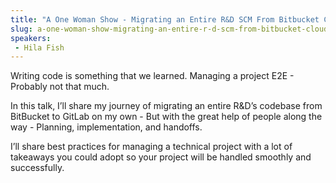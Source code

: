 ```yaml
---
title: "A One Woman Show - Migrating an Entire R&D SCM From Bitbucket Cloud to a Self-Hosted GitLab"
slug: a-one-woman-show-migrating-an-entire-r-d-scm-from-bitbucket-cloud-to-a-self-hosted-gitlab
speakers:
 - Hila Fish
---
```


Writing code is something that we learned. Managing a project E2E - Probably not that much.

In this talk, I’ll share my journey of migrating an entire R&D’s codebase from BitBucket to GitLab on my own - But with the great help of people along the way - Planning, implementation, and handoffs.

I’ll share best practices for managing a technical project with a lot of takeaways you could adopt so your project will be handled smoothly and successfully.